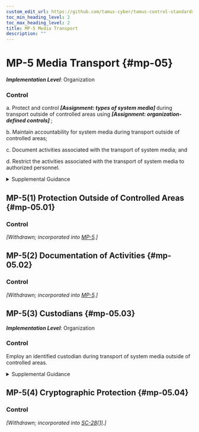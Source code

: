 ```yaml
---
custom_edit_url: https://github.com/tamus-cyber/tamus-control-standards/tree/main/content/tamus.edu/TAMUS_profile.xml
toc_min_heading_level: 2
toc_max_heading_level: 2
title: MP-5 Media Transport
description: ""
---
```


# MP-5 Media Transport {#mp-05}

_**Implementation Level**_: Organization

### Control



a. Protect and control <strong title="mp-05_odp.01"> <em>[Assignment: types of system media]</em> </strong> during transport outside of controlled areas using <strong title="mp-5_prm_2"> <em>[Assignment: organization-defined controls]</em> </strong>;

b. Maintain accountability for system media during transport outside of controlled areas;

c. Document activities associated with the transport of system media; and

d. Restrict the activities associated with the transport of system media to authorized personnel.


<details><summary>Supplemental Guidance</summary>System media includes digital and non-digital media. Digital media includes flash drives, diskettes, magnetic tapes, external or removable hard disk drives (e.g., solid state and magnetic), compact discs, and digital versatile discs. Non-digital media includes microfilm and paper. Controlled areas are spaces for which organizations provide physical or procedural controls to meet requirements established for protecting information and systems. Controls to protect media during transport include cryptography and locked containers. Cryptographic mechanisms can provide confidentiality and integrity protections depending on the mechanisms implemented. Activities associated with media transport include releasing media for transport, ensuring that media enters the appropriate transport processes, and the actual transport. Authorized transport and courier personnel may include individuals external to the organization. Maintaining accountability of media during transport includes restricting transport activities to authorized personnel and tracking and/or obtaining records of transport activities as the media moves through the transportation system to prevent and detect loss, destruction, or tampering. Organizations establish documentation requirements for activities associated with the transport of system media in accordance with organizational assessments of risk. Organizations maintain the flexibility to define record-keeping methods for the different types of media transport as part of a system of transport-related records.</details>


## MP-5(1) Protection Outside of Controlled Areas {#mp-05.01}

### Control

<em>[Withdrawn; incorporated into [MP-5](/catalog/mp/mp-05#mp-05).]</em>



## MP-5(2) Documentation of Activities {#mp-05.02}

### Control

<em>[Withdrawn; incorporated into [MP-5](/catalog/mp/mp-05#mp-05).]</em>



## MP-5(3) Custodians {#mp-05.03}

_**Implementation Level**_: Organization

### Control

Employ an identified custodian during transport of system media outside of controlled areas.


<details><summary>Supplemental Guidance</summary>Identified custodians provide organizations with specific points of contact during the media transport process and facilitate individual accountability. Custodial responsibilities can be transferred from one individual to another if an unambiguous custodian is identified.</details>


## MP-5(4) Cryptographic Protection {#mp-05.04}

### Control

<em>[Withdrawn; incorporated into [SC-28(1)](/catalog/sc/sc-28#sc-28.01).]</em>

